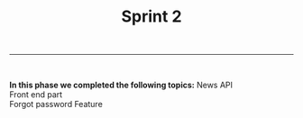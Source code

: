<center><h1><b>Sprint 2</b></h1></center>
<br>
<hr>
<br>
<p><b>In this phase we completed the following topics:</b>
News API <br>
Front end part <br>
Forgot password Feature<br>
</p>